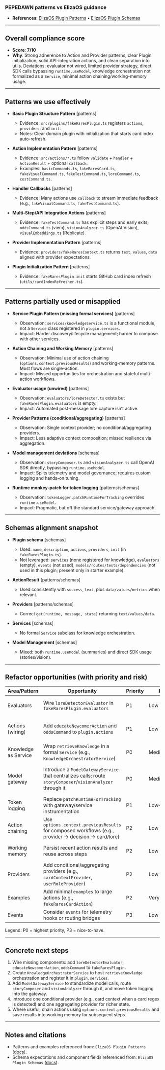 ### PEPEDAWN patterns vs ElizaOS guidance

- **References**: [ElizaOS Plugin Patterns](https://docs.elizaos.ai/plugins/patterns) • [ElizaOS Plugin Schemas](https://docs.elizaos.ai/plugins/schemas)

---

## Overall compliance score

- **Score**: **7/10**
- **Why**: Strong adherence to Action and Provider patterns, clear Plugin initialization, solid API-integration actions, and clean separation into utils. Deviations: evaluator not wired, limited provider strategy, direct SDK calls bypassing `runtime.useModel`, knowledge orchestration not formalized as a `Service`, minimal action chaining/working-memory usage.

---

## Patterns we use effectively

- **Basic Plugin Structure Pattern** [patterns]
  - Evidence: `src/plugins/fakeRaresPlugin.ts` registers `actions`, `providers`, and `init`.
  - Notes: Clear domain plugin with initialization that starts card index auto-refresh.

- **Action Implementation Pattern** [patterns]
  - Evidence: `src/actions/*.ts` follow `validate` + `handler` + `ActionResult` + optional `callback`.
  - Examples: `basicCommands.ts`, `fakeRaresCard.ts`, `fakeVisualCommand.ts`, `fakeTestCommand.ts`, `loreCommand.ts`, `costCommand.ts`.

- **Handler Callbacks** [patterns]
  - Evidence: Many actions use `callback` to stream immediate feedback (e.g., `fakeVisualCommand.ts`, `fakeTestCommand.ts`).

- **Multi‑Step/API Integration Actions** [patterns]
  - Evidence: `fakeTestCommand.ts` has explicit steps and early exits; `oddsCommand.ts` (viem), `visionAnalyzer.ts` (OpenAI Vision), `visualEmbeddings.ts` (Replicate).

- **Provider Implementation Pattern** [patterns]
  - Evidence: `providers/fakeRaresContext.ts` returns `text`, `values`, `data` aligned with provider expectations.

- **Plugin Initialization Pattern** [patterns]
  - Evidence: `fakeRaresPlugin.init` starts GitHub card index refresh (`utils/cardIndexRefresher.ts`).

---

## Patterns partially used or misapplied

- **Service Plugin Pattern (missing formal services)** [patterns]
  - Observation: `services/knowledgeService.ts` is a functional module, not a `Service` class registered in `plugin.services`.
  - Impact: Harder discovery/lifecycle management; harder to compose with other services.

- **Action Chaining and Working Memory** [patterns]
  - Observation: Minimal use of action chaining (`options.context.previousResults`) and working-memory patterns. Most flows are single-action.
  - Impact: Missed opportunities for orchestration and stateful multi-action workflows.

- **Evaluator usage (unwired)** [patterns]
  - Observation: `evaluators/loreDetector.ts` exists but `fakeRaresPlugin.evaluators` is empty.
  - Impact: Automated post-message lore capture isn’t active.

- **Provider Patterns (conditional/aggregating)** [patterns]
  - Observation: Single context provider; no conditional/aggregating providers.
  - Impact: Less adaptive context composition; missed resilience via aggregation.

- **Model management deviations** [schemas]
  - Observation: `storyComposer.ts` and `visionAnalyzer.ts` call OpenAI SDK directly, bypassing `runtime.useModel`.
  - Impact: Splits telemetry and model governance; requires custom logging and hands-on tuning.

- **Runtime monkey‑patch for token logging** [patterns/schemas]
  - Observation: `tokenLogger.patchRuntimeForTracking` overrides `runtime.useModel`.
  - Impact: Pragmatic, but off the standard service/gateway approach.

---

## Schemas alignment snapshot

- **Plugin schema** [schemas]
  - Used: `name`, `description`, `actions`, `providers`, `init` (in `fakeRaresPlugin.ts`).
  - Not leveraged: `services` (none registered for knowledge), `evaluators` (empty), `events` (not used), `models/routes/tests/dependencies` (not used in this plugin; present only in starter example).

- **ActionResult** [patterns/schemas]
  - Used consistently with `success`, `text`, plus `data/values/metrics` when relevant.

- **Providers** [patterns/schemas]
  - Correct `get(runtime, message, state)` returning `text/values/data`.

- **Services** [schemas]
  - No formal `Service` subclass for knowledge orchestration.

- **Model Management** [schemas]
  - Mixed: both `runtime.useModel` (summaries) and direct SDK usage (stories/vision).

---

## Refactor opportunities (with priority and risk)

| Area/Pattern | Opportunity | Priority | Risk | Suggested change |
| --- | --- | --- | --- | --- |
| Evaluators | Wire `loreDetectorEvaluator` in `fakeRaresPlugin.evaluators` | P1 | Low | Enable post-conversation lore capture and curation |
| Actions (wiring) | Add `educateNewcomerAction` and `oddsCommand` to `plugin.actions` | P1 | Low | Immediate feature activation; small regression risk if env missing |
| Knowledge as Service | Wrap `retrieveKnowledge` in a formal `Service` (e.g., `KnowledgeOrchestratorService`) | P0 | Medium | Requires light DI changes; improves lifecycle/discoverability |
| Model gateway | Introduce a `ModelGatewayService` that centralizes calls; route `storyComposer`/`visionAnalyzer` through it | P0 | Medium | Replace direct SDK calls; preserves premium model selection via config; unify telemetry |
| Token logging | Replace `patchRuntimeForTracking` with gateway/service instrumentation | P1 | Low‑Medium | Simpler surface; avoids monkey‑patching; verify parity of logs |
| Action chaining | Use `options.context.previousResults` for composed workflows (e.g., provider → decision → card/lore) | P2 | Low | Incremental adoption; better reuse and planning |
| Working memory | Persist recent action results and reuse across steps | P2 | Low | Leverages built-in patterns for state accumulation |
| Providers | Add conditional/aggregating providers (e.g., `cardContextProvider`, `userRoleProvider`) | P2 | Low | Better context assembly; small complexity |
| Examples | Add minimal `examples` to large actions (e.g., `fakeRaresCardAction`) | P2 | Very Low | Documentation and tests benefit |
| Events | Consider `events` for telemetry hooks or routing bridges | P3 | Low | Optional; can aid observability |

Legend: P0 = highest priority, P3 = nice-to-have.

---

## Concrete next steps

1. Wire missing components: add `loreDetectorEvaluator`, `educateNewcomerAction`, `oddsCommand` to `fakeRaresPlugin`.
2. Create `KnowledgeOrchestratorService` to host `retrieveKnowledge` orchestration and register it in `plugin.services`.
3. Add `ModelGatewayService` to standardize model calls, route `storyComposer` and `visionAnalyzer` through it, and move token logging into the gateway.
4. Introduce one conditional provider (e.g., card context when a card regex is detected) and one aggregating provider for richer state.
5. Where useful, chain actions using `options.context.previousResults` and save results into working memory for subsequent steps.

---

## Notes and citations

- Patterns and examples referenced from: `ElizaOS Plugin Patterns` ([docs](https://docs.elizaos.ai/plugins/patterns)).
- Schema expectations and component fields referenced from: `ElizaOS Plugin Schemas` ([docs](https://docs.elizaos.ai/plugins/schemas)).
